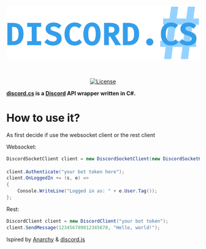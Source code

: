 <div align="center">
  <br/>
  <p>
    <a href="https://github.com/ImGqbbo/discord.cs"><img src="https://github.com/ImGqbbo/discord.cs/blob/main/images/DiscordCSLogo.png" width="600" alt="discord.cs" /></a>
  </p>
  <br/>
  <p>
    <a href="https://github.com/ImGqbbo/discord.cs/blob/main/LICENSE"><img src="https://img.shields.io/badge/License-MIT-blue.svg" alt="License" /></a>
  </p>
</div>

**[discord.cs](https://github.com/ImGqbbo/discord.cs) is a [Discord](https://www.discord.com) API wrapper written in C#.**

# How to use it?
As first decide if use the websocket client or the rest client

Websocket:
```csharp
DiscordSocketClient client = new DiscordSocketClient(new DiscordSocketHandler() { ApiVersion = ApiVersion.Default });

client.Authenticate("your bot token here");
client.OnLoggedIn += (s, e) => 
{
    Console.WriteLine("Logged in as: " + e.User.Tag());
};
```

Rest:
```csharp
DiscordClient client = new DiscordClient("your bot token");
client.SendMessage(123456789012345678, "Hello, world!");
```

Ispired by [Anarchy](https://github.com/not-ilinked/Anarchy) & [discord.js](https://github.com/discordjs/discord.js)
